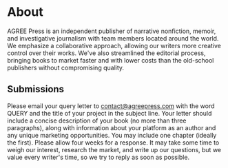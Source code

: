 # About
AGREE Press is an independent publisher of narrative nonfiction, memoir, and investigative journalism with team members located around the world. We emphasize a collaborative approach, allowing our writers more creative control over their works. We've also streamlined the editorial process, bringing books to market faster and with lower costs than the old-school publishers without compromising quality.

## Submissions
Please email your query letter to contact@agreepress.com with the word QUERY and the title of your project in the subject line. Your letter should include a concise description of your book (no more than three paragraphs), along with information about your platform as an author and any unique marketing opportunities. You may include one chapter (ideally the first). Please allow four weeks for a response. It may take some time to weigh our interest, research the market, and write up our questions, but we value every writer's time, so we try to reply as soon as possible.
